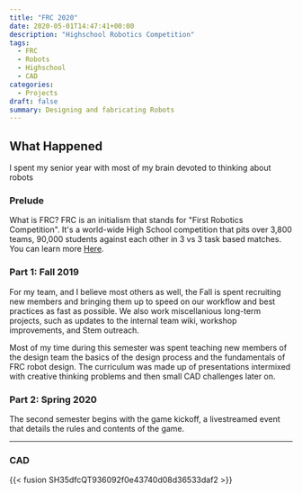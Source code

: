 ```yaml
---
title: "FRC 2020"
date: 2020-05-01T14:47:41+00:00
description: "Highschool Robotics Competition"
tags:
  - FRC 
  - Robots
  - Highschool
  - CAD
categories:
  - Projects
draft: false
summary: Designing and fabricating Robots
---
```

## What Happened
I spent my senior year with most of my brain devoted to thinking about robots

### Prelude
What is FRC?
	FRC is an initialism that stands for "First Robotics Competition". It's a world-wide High School competition that pits over 3,800 teams, 90,000 students against each other in 3 vs 3 task based matches. You can learn more [Here](https://www.firstinspires.org/robotics/frc/what-is-first-robotics-competition).

### Part 1: Fall 2019
For my team, and I believe most others as well, the Fall is spent recruiting new members and bringing them up to speed on our workflow and best practices as fast as possible. We also work miscellanious long-term projects, such as updates to the internal team wiki, workshop improvements, and Stem outreach.

Most of my time during this semester was spent teaching new members of the design team the basics of the design process and the fundamentals of FRC robot design. The curriculum was made up of presentations intermixed with creative thinking problems and then small CAD challenges later on.

### Part 2: Spring 2020
The second semester begins with the game kickoff, a livestreamed event that details the rules and contents of the game.

---
### CAD

{{< fusion SH35dfcQT936092f0e43740d08d36533daf2 >}}
